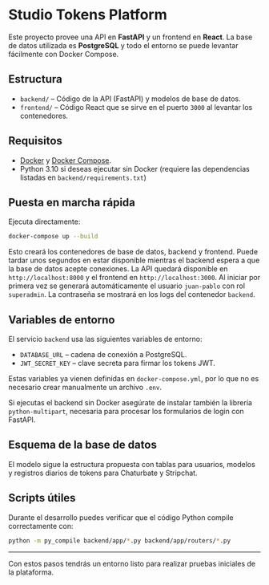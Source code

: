 # Studio Tokens Platform

Este proyecto provee una API en **FastAPI** y un frontend en **React**. La base de datos utilizada es **PostgreSQL** y todo el entorno se puede levantar fácilmente con Docker Compose.

## Estructura
- `backend/` – Código de la API (FastAPI) y modelos de base de datos.
- `frontend/` – Código React que se sirve en el puerto `3000` al levantar los contenedores.

## Requisitos
- [Docker](https://docs.docker.com/get-docker/) y [Docker Compose](https://docs.docker.com/compose/).
- Python 3.10 si deseas ejecutar sin Docker (requiere las dependencias listadas en `backend/requirements.txt`)

## Puesta en marcha rápida
Ejecuta directamente:

```bash
docker-compose up --build
```

Esto creará los contenedores de base de datos, backend y frontend. Puede tardar unos segundos en estar disponible mientras el backend espera a que la base de datos acepte conexiones.
La API quedará disponible en `http://localhost:8000` y el frontend en `http://localhost:3000`.
Al iniciar por primera vez se generará automáticamente el usuario `juan-pablo` con rol `superadmin`. La contraseña se mostrará en los logs del contenedor `backend`.

## Variables de entorno
El servicio `backend` usa las siguientes variables de entorno:
- `DATABASE_URL` – cadena de conexión a PostgreSQL.
- `JWT_SECRET_KEY` – clave secreta para firmar los tokens JWT.

Estas variables ya vienen definidas en `docker-compose.yml`, por lo que no es necesario crear manualmente un archivo `.env`.

Si ejecutas el backend sin Docker asegúrate de instalar también la librería `python-multipart`, necesaria para procesar los formularios de login con FastAPI.

## Esquema de la base de datos
El modelo sigue la estructura propuesta con tablas para usuarios, modelos y registros diarios de tokens para Chaturbate y Stripchat.

## Scripts útiles
Durante el desarrollo puedes verificar que el código Python compile correctamente con:

```bash
python -m py_compile backend/app/*.py backend/app/routers/*.py
```

---

Con estos pasos tendrás un entorno listo para realizar pruebas iniciales de la plataforma.
